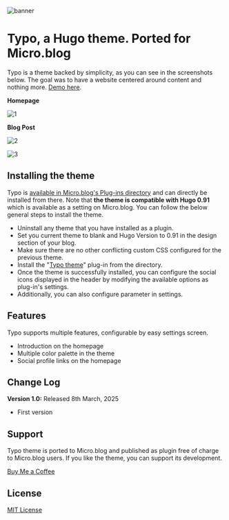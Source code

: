 ![banner](https://raw.githubusercontent.com/am1t/microdotblog-typo/main/images/banner-light.webp)

# Typo, a Hugo theme. Ported for Micro.blog

Typo is a theme backed by simplicity, as you can see in the screenshots below. The goal was to have a website centered around content and nothing more. [Demo here](https://amit-test.micro.blog).

**Homepage**

![1](https://raw.githubusercontent.com/am1t/microdotblog-typo/main/images/1.webp)

**Blog Post**

![2](https://raw.githubusercontent.com/am1t/microdotblog-typo/main/images/2.webp)

![3](https://raw.githubusercontent.com/am1t/microdotblog-typo/main/images/3.webp)

## Installing the theme

Typo is [available in Micro.blog's Plug-ins directory](https://micro.blog/account/plugins/view/149) and can directly be installed from there. Note that **the theme is compatible with Hugo 0.91** which is available as a setting on Micro.blog. You can follow the below general steps to install the theme. 

- Uninstall any theme that you have installed as a plugin. 
- Set you current theme to blank and Hugo Version to 0.91 in the design section of your blog. 
- Make sure there are no other conflicting custom CSS configured for the previous theme. 
- Install the "[Typo theme](https://micro.blog/account/plugins/view/149)" plug-in from the directory. 
- Once the theme is successfully installed, you can configure the social icons displayed in the header by modifying the available options as plug-in's settings.
- Additionally, you can also configure parameter in settings.

## Features

Typo supports multiple features, configurable by easy settings screen.

- Introduction on the homepage
- Multiple color palette in the theme
- Social profile links on the homepage

## Change Log

**Version 1.0:** Released 8th March, 2025
- First version

## Support


Typo theme is ported to Micro.blog and published as plugin free of charge to Micro.blog users. If you like the theme, you can support its development.

[Buy Me a Coffee](https://buymeacoffee.com/amitgawande)

## License

[MIT License](https://github.com/am1t/microdotblog-typo/blob/main/LICENSE)
